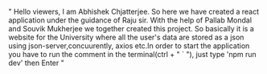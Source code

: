 " Hello viewers, I am Abhishek Chjatterjee. So here we have created a react application under the guidance of Raju sir. With the help of Pallab Mondal and Souvik Mukherjee we together created this project. So basically it is a website for the University where all the user's data are stored as a json using json-server,concuurently, axios etc.In order to start the application you have to run the comment in the
terminal(ctrl + " ` "), just type 'npm run dev' then Enter "